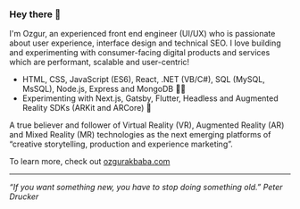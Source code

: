 ### Hey there 👋

I'm Ozgur, an experienced front end engineer (UI/UX) who is passionate about user experience, interface design and technical SEO. 
I love building and experimenting with consumer-facing digital products and services which are performant, scalable and user-centric!

* HTML, CSS, JavaScript (ES6), React, .NET (VB/C#), SQL (MySQL, MsSQL), Node.js, Express and MongoDB 👨‍💻
* Experimenting with Next.js, Gatsby, Flutter, Headless and Augmented Reality SDKs (ARKit and ARCore) 💭

A true believer and follower of Virtual Reality (VR), Augmented Reality (AR) and Mixed Reality (MR) technologies as the next emerging platforms of “creative storytelling, production and experience marketing”.

To learn more, check out [ozgurakbaba.com](https://ozgurakbaba.com)

---

_“If you want something new, you have to stop doing something old.”
Peter Drucker_
